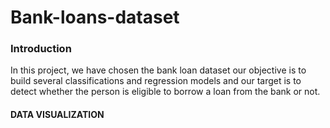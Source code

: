 # Bank-loans-dataset


### Introduction
In this project, we have chosen the bank loan dataset our objective is to build several
classifications and regression models and our target is to detect whether the person is
eligible to borrow a loan from the bank or not.

#### DATA VISUALIZATION

